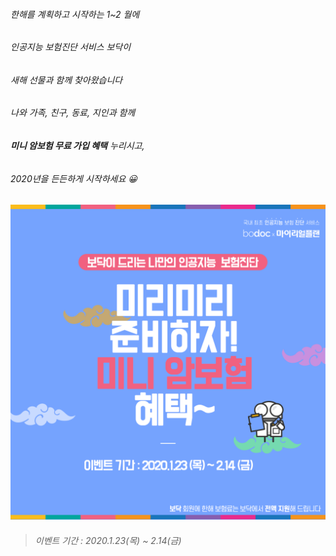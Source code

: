 ###### 한해를 계획하고 시작하는 1~2 월에
###### 인공지능 보험진단 서비스 보닥이
###### 새해 선물과 함께 찾아왔습니다 

###### 나와 가족, 친구, 동료, 지인과 함께 
###### **미니 암보험 무료 가입 혜택** 누리시고,
###### 2020년을 든든하게 시작하세요 😀

![alt img](https://raw.githubusercontent.com/aijinet/doctor-contents/master/contents/202001/200123/samsung_event.png)
> ###### 이벤트 기간 : 2020.1.23(목) ~ 2.14(금)
